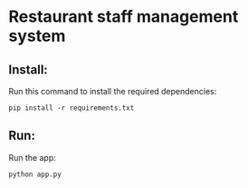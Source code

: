 # Restaurant staff management system

## Install:

Run this command to install the required dependencies:

`pip install -r requirements.txt`

## Run:

Run the app:

`python app.py`
